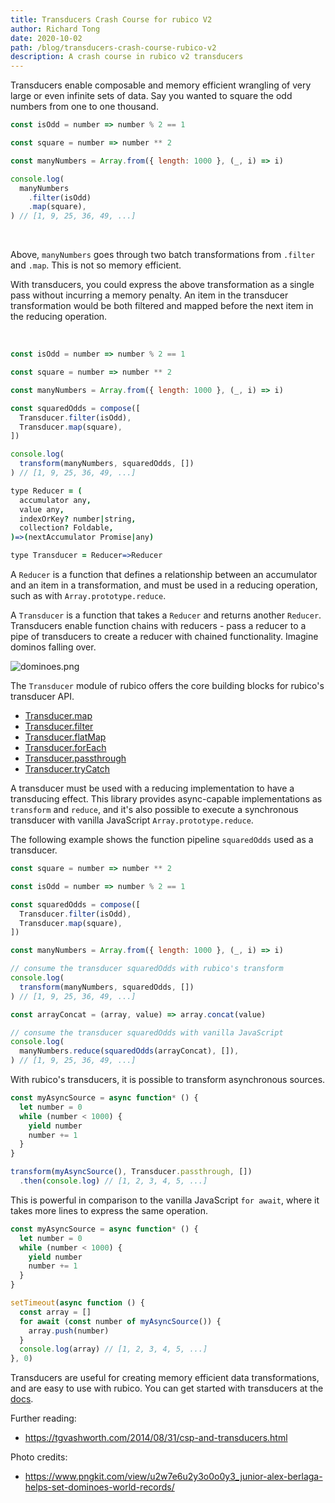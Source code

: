 ```yaml
---
title: Transducers Crash Course for rubico V2
author: Richard Tong
date: 2020-10-02
path: /blog/transducers-crash-course-rubico-v2
description: A crash course in rubico v2 transducers
---
```


Transducers enable composable and memory efficient wrangling of very large or even infinite sets of data. Say you wanted to square the odd numbers from one to one thousand.

```javascript [playground]
const isOdd = number => number % 2 == 1

const square = number => number ** 2

const manyNumbers = Array.from({ length: 1000 }, (_, i) => i)

console.log(
  manyNumbers
    .filter(isOdd)
    .map(square),
) // [1, 9, 25, 36, 49, ...]
```

<br />

Above, `manyNumbers` goes through two batch transformations from `.filter` and `.map`. This is not so memory efficient.

With transducers, you could express the above transformation as a single pass without incurring a memory penalty. An item in the transducer transformation would be both filtered and mapped before the next item in the reducing operation.

<br />

```javascript [playground]
const isOdd = number => number % 2 == 1

const square = number => number ** 2

const manyNumbers = Array.from({ length: 1000 }, (_, i) => i)

const squaredOdds = compose([
  Transducer.filter(isOdd),
  Transducer.map(square),
])

console.log(
  transform(manyNumbers, squaredOdds, [])
) // [1, 9, 25, 36, 49, ...]
```

```coffeescript [specscript]
type Reducer = (
  accumulator any,
  value any,
  indexOrKey? number|string,
  collection? Foldable,
)=>(nextAccumulator Promise|any)

type Transducer = Reducer=>Reducer
```

A `Reducer` is a function that defines a relationship between an accumulator and an item in a transformation, and must be used in a reducing operation, such as with `Array.prototype.reduce`.

A `Transducer` is a function that takes a `Reducer` and returns another `Reducer`. Transducers enable function chains with reducers - pass a reducer to a pipe of transducers to create a reducer with chained functionality. Imagine dominos falling over.

![dominoes.png](https://www.pngkit.com/png/detail/220-2206099_junior-alex-berlaga-helps-set-dominoes-world-records.png)

The `Transducer` module of rubico offers the core building blocks for rubico's transducer API.

 * [Transducer.map](/docs/Transducer.map)
 * [Transducer.filter](/docs/Transducer.filter)
 * [Transducer.flatMap](/docs/Transducer.flatMap)
 * [Transducer.forEach](/docs/Transducer.forEach)
 * [Transducer.passthrough](/docs/Transducer.passthrough)
 * [Transducer.tryCatch](/docs/Transducer.tryCatch)

A transducer must be used with a reducing implementation to have a transducing effect. This library provides async-capable implementations as `transform` and `reduce`, and it's also possible to execute a synchronous transducer with vanilla JavaScript `Array.prototype.reduce`.

The following example shows the function pipeline `squaredOdds` used as a transducer.

```javascript [playground]
const square = number => number ** 2

const isOdd = number => number % 2 == 1

const squaredOdds = compose([
  Transducer.filter(isOdd),
  Transducer.map(square),
])

const manyNumbers = Array.from({ length: 1000 }, (_, i) => i)

// consume the transducer squaredOdds with rubico's transform
console.log(
  transform(manyNumbers, squaredOdds, [])
) // [1, 9, 25, 36, 49, ...]

const arrayConcat = (array, value) => array.concat(value)

// consume the transducer squaredOdds with vanilla JavaScript
console.log(
  manyNumbers.reduce(squaredOdds(arrayConcat), []),
) // [1, 9, 25, 36, 49, ...]
```

With rubico's transducers, it is possible to transform asynchronous sources.

```javascript [playground]
const myAsyncSource = async function* () {
  let number = 0
  while (number < 1000) {
    yield number
    number += 1
  }
}

transform(myAsyncSource(), Transducer.passthrough, [])
  .then(console.log) // [1, 2, 3, 4, 5, ...]
```

This is powerful in comparison to the vanilla JavaScript `for await`, where it takes more lines to express the same operation.

```javascript [playground]
const myAsyncSource = async function* () {
  let number = 0
  while (number < 1000) {
    yield number
    number += 1
  }
}

setTimeout(async function () {
  const array = []
  for await (const number of myAsyncSource()) {
    array.push(number)
  }
  console.log(array) // [1, 2, 3, 4, 5, ...]
}, 0)
```

Transducers are useful for creating memory efficient data transformations, and are easy to use with rubico. You can get started with transducers at the [docs](/docs/Transducer.map).


Further reading:
 * https://tgvashworth.com/2014/08/31/csp-and-transducers.html

Photo credits:
 * https://www.pngkit.com/view/u2w7e6u2y3o0o0y3_junior-alex-berlaga-helps-set-dominoes-world-records/
